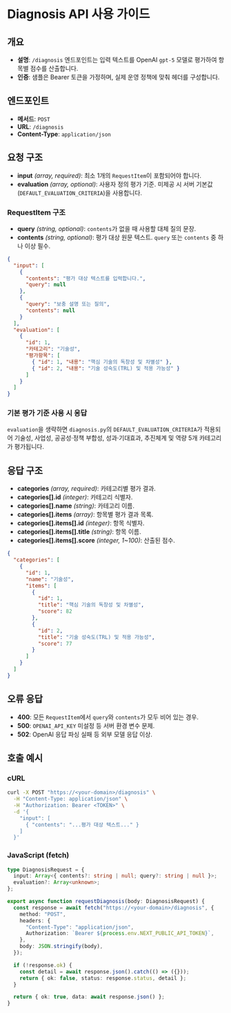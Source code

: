 # Diagnosis API 사용 가이드

## 개요
- **설명**: `/diagnosis` 엔드포인트는 입력 텍스트를 OpenAI `gpt-5` 모델로 평가하여 항목별 점수를 산출합니다.
- **인증**: 샘플은 Bearer 토큰을 가정하며, 실제 운영 정책에 맞춰 헤더를 구성합니다.

## 엔드포인트
- **메서드**: `POST`
- **URL**: `/diagnosis`
- **Content-Type**: `application/json`

## 요청 구조
- **input** *(array, required)*: 최소 1개의 `RequestItem`이 포함되어야 합니다.
- **evaluation** *(array, optional)*: 사용자 정의 평가 기준. 미제공 시 서버 기본값(`DEFAULT_EVALUATION_CRITERIA`)을 사용합니다.

### RequestItem 구조
- **query** *(string, optional)*: `contents`가 없을 때 사용할 대체 질의 문장.
- **contents** *(string, optional)*: 평가 대상 원문 텍스트. `query` 또는 `contents` 중 하나 이상 필수.

```json
{
  "input": [
    {
      "contents": "평가 대상 텍스트를 입력합니다.",
      "query": null
    },
    {
      "query": "보충 설명 또는 질의",
      "contents": null
    }
  ],
  "evaluation": [
    {
      "id": 1,
      "카테고리": "기술성",
      "평가항목": [
        { "id": 1, "내용": "핵심 기술의 독창성 및 차별성" },
        { "id": 2, "내용": "기술 성숙도(TRL) 및 적용 가능성" }
      ]
    }
  ]
}
```

### 기본 평가 기준 사용 시 응답
`evaluation`을 생략하면 `diagnosis.py`의 `DEFAULT_EVALUATION_CRITERIA`가 적용되어 기술성, 사업성, 공공성·정책 부합성, 성과·기대효과, 추진체계 및 역량 5개 카테고리가 평가됩니다.

## 응답 구조
- **categories** *(array, required)*: 카테고리별 평가 결과.
- **categories[].id** *(integer)*: 카테고리 식별자.
- **categories[].name** *(string)*: 카테고리 이름.
- **categories[].items** *(array)*: 항목별 평가 결과 목록.
- **categories[].items[].id** *(integer)*: 항목 식별자.
- **categories[].items[].title** *(string)*: 항목 이름.
- **categories[].items[].score** *(integer, 1~100)*: 산출된 점수.

```json
{
  "categories": [
    {
      "id": 1,
      "name": "기술성",
      "items": [
        {
          "id": 1,
          "title": "핵심 기술의 독창성 및 차별성",
          "score": 82
        },
        {
          "id": 2,
          "title": "기술 성숙도(TRL) 및 적용 가능성",
          "score": 77
        }
      ]
    }
  ]
}
```

## 오류 응답
- **400**: 모든 `RequestItem`에서 `query`와 `contents`가 모두 비어 있는 경우.
- **500**: `OPENAI_API_KEY` 미설정 등 서버 환경 변수 문제.
- **502**: OpenAI 응답 파싱 실패 등 외부 모델 응답 이상.

## 호출 예시

### cURL
```bash
curl -X POST "https://<your-domain>/diagnosis" \
  -H "Content-Type: application/json" \
  -H "Authorization: Bearer <TOKEN>" \
  -d '{
    "input": [
      { "contents": "...평가 대상 텍스트..." }
    ]
  }'
```

### JavaScript (fetch)
```ts
type DiagnosisRequest = {
  input: Array<{ contents?: string | null; query?: string | null }>;
  evaluation?: Array<unknown>;
};

export async function requestDiagnosis(body: DiagnosisRequest) {
  const response = await fetch("https://<your-domain>/diagnosis", {
    method: "POST",
    headers: {
      "Content-Type": "application/json",
      Authorization: `Bearer ${process.env.NEXT_PUBLIC_API_TOKEN}`,
    },
    body: JSON.stringify(body),
  });

  if (!response.ok) {
    const detail = await response.json().catch(() => ({}));
    return { ok: false, status: response.status, detail };
  }

  return { ok: true, data: await response.json() };
}
```
